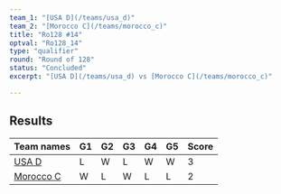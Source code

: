 ```yaml
---
team_1: "[USA D](/teams/usa_d)"
team_2: "[Morocco C](/teams/morocco_c)"
title: "Ro128 #14"
optval: "Ro128_14"
type: "qualifier"
round: "Round of 128"
status: "Concluded"
excerpt: "[USA D](/teams/usa_d) vs [Morocco C](/teams/morocco_c)"

---
```

## Results

| Team names | G1 | G2 | G3 | G4 | G5 | Score |
| -- | -- | -- | -- | -- | -- | -- |
| [USA D](/teams/usa_d) | L | W | L | W | W | 3 |
| [Morocco C](/teams/morocco_c) | W | L | W | L | L | 2 |
